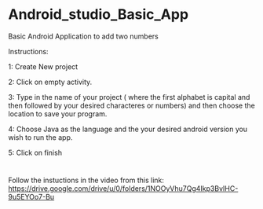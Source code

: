 # Android_studio_Basic_App
Basic Android Application to add two numbers

Instructions:

1: Create New project

2: Click on empty activity.

3: Type in the name of your project ( where the first alphabet is capital and then followed by your desired characteres or numbers) and then choose the location to save your program.

4: Choose Java as the language and the your desired android version you wish to run the app.

5: Click on finish

#

Follow the instuctions in the video from this link:
https://drive.google.com/drive/u/0/folders/1NOOyVhu7Qg4Ikp3BvIHC-9u5EYOo7-Bu
